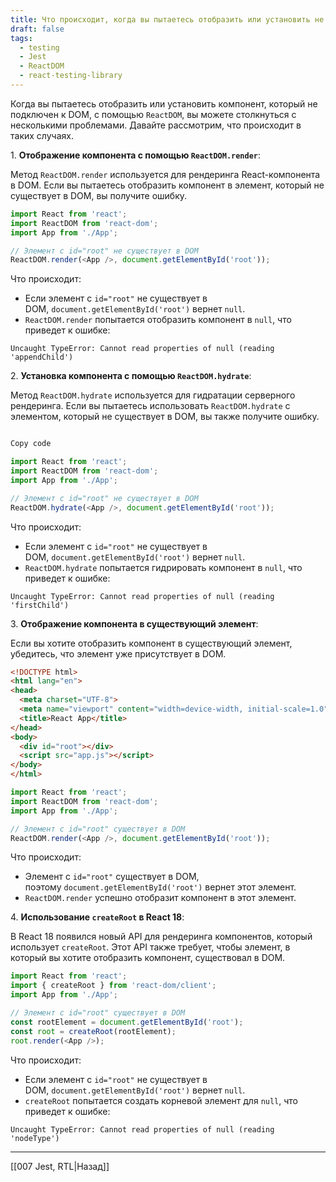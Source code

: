 ```yaml
---
title: Что происходит, когда вы пытаетесь отобразить или установить не подключённый компонент с помощью ReactDOM?
draft: false
tags:
  - testing
  - Jest
  - ReactDOM
  - react-testing-library
---
```

Когда вы пытаетесь отобразить или установить компонент, который не подключен к DOM, с помощью `ReactDOM`, вы можете столкнуться с несколькими проблемами. Давайте рассмотрим, что происходит в таких случаях.

 1. **Отображение компонента с помощью `ReactDOM.render`**:

Метод `ReactDOM.render` используется для рендеринга React-компонента в DOM. Если вы пытаетесь отобразить компонент в элемент, который не существует в DOM, вы получите ошибку.

```javascript
import React from 'react';
import ReactDOM from 'react-dom';
import App from './App';

// Элемент с id="root" не существует в DOM
ReactDOM.render(<App />, document.getElementById('root'));
```

Что происходит:

- Если элемент с `id="root"` не существует в DOM, `document.getElementById('root')` вернет `null`.
- `ReactDOM.render` попытается отобразить компонент в `null`, что приведет к ошибке:

```
Uncaught TypeError: Cannot read properties of null (reading 'appendChild')
```

2. **Установка компонента с помощью `ReactDOM.hydrate`**:

Метод `ReactDOM.hydrate` используется для гидратации серверного рендеринга. Если вы пытаетесь использовать `ReactDOM.hydrate` с элементом, который не существует в DOM, вы также получите ошибку.

```javascript

Copy code

import React from 'react';
import ReactDOM from 'react-dom';
import App from './App';

// Элемент с id="root" не существует в DOM
ReactDOM.hydrate(<App />, document.getElementById('root'));
```

Что происходит:

- Если элемент с `id="root"` не существует в DOM, `document.getElementById('root')` вернет `null`.
- `ReactDOM.hydrate` попытается гидрировать компонент в `null`, что приведет к ошибке:

```Copy code
Uncaught TypeError: Cannot read properties of null (reading 'firstChild')
```

3. **Отображение компонента в существующий элемент**:

Если вы хотите отобразить компонент в существующий элемент, убедитесь, что элемент уже присутствует в DOM.

```html
<!DOCTYPE html>
<html lang="en">
<head>
  <meta charset="UTF-8">
  <meta name="viewport" content="width=device-width, initial-scale=1.0">
  <title>React App</title>
</head>
<body>
  <div id="root"></div>
  <script src="app.js"></script>
</body>
</html>
```


```javascript
import React from 'react';
import ReactDOM from 'react-dom';
import App from './App';

// Элемент с id="root" существует в DOM
ReactDOM.render(<App />, document.getElementById('root'));
```

Что происходит:
- Элемент с `id="root"` существует в DOM, поэтому `document.getElementById('root')` вернет этот элемент.
- `ReactDOM.render` успешно отобразит компонент в этот элемент.

4. **Использование `createRoot` в React 18**:

В React 18 появился новый API для рендеринга компонентов, который использует `createRoot`. Этот API также требует, чтобы элемент, в который вы хотите отобразить компонент, существовал в DOM.

```javascript
import React from 'react';
import { createRoot } from 'react-dom/client';
import App from './App';

// Элемент с id="root" существует в DOM
const rootElement = document.getElementById('root');
const root = createRoot(rootElement);
root.render(<App />);
```

Что происходит:
- Если элемент с `id="root"` не существует в DOM, `document.getElementById('root')` вернет `null`.
- `createRoot` попытается создать корневой элемент для `null`, что приведет к ошибке:

```Copy code
Uncaught TypeError: Cannot read properties of null (reading 'nodeType')
```

____

[[007 Jest, RTL|Назад]]